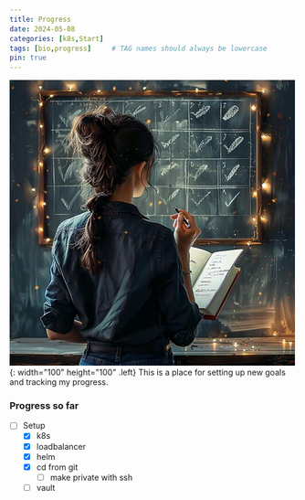 ```yaml
---
title: Progress
date: 2024-05-08
categories: [k8s,Start]
tags: [bio,progress]     # TAG names should always be lowercase
pin: true
---
```


![Desktop View](img/olivia_checkbox_thumb2.jpeg){: width="100" height="100" .left}
This is a place for setting up new goals and tracking my progress.

### Progress so far

- [ ] Setup
  - [x] k8s
  - [x] loadbalancer
  - [x] helm
  - [x] cd from git
    - [ ] make private with ssh
  - [ ] vault
